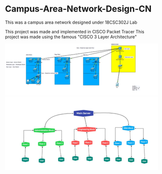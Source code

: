 # Campus-Area-Network-Design-CN
This was a campus area network designed under 18CSC302J Lab

This project was made and implemented in CISCO Packet Tracer
This project was made using the famous "CISCO 3 Layer Architecture"

![](images/CAN_SS.jpeg)
![](images/Overview_Diagram.jpeg)
